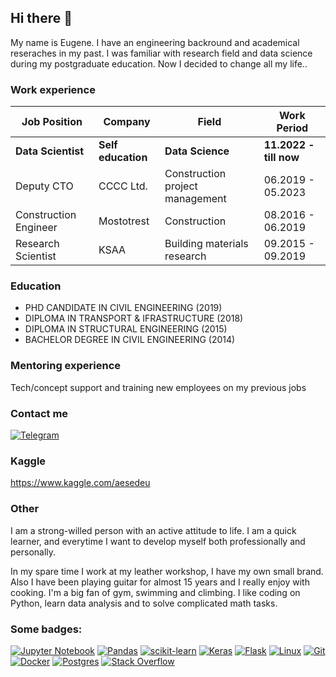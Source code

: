 ## Hi there 👋

My name is Eugene. I have an engineering backround and academical reseraches in my past. I was familiar with research field and data science during my postgraduate education.
Now I decided to change all my life..

### Work experience 
| Job Position                 | Company              | Field                                     | Work Period            |
| -----------------------------| ---------------------| ------------------------------------------| -----------------------|
| **Data Scientist**           | **Self education**   | **Data Science**                          | **11.2022 - till now** |
| Deputy CTO                   | CCCC Ltd.            | Construction project management           | 06.2019 - 05.2023      |
| Construction Engineer        | Mostotrest           | Construction                              | 08.2016 - 06.2019      |
| Research Scientist           | KSAA                 | Building materials research               | 09.2015 - 09.2019      |

### Education 
- PHD CANDIDATE IN CIVIL ENGINEERING (2019)
- DIPLOMA IN TRANSPORT & IFRASTRUCTURE (2018)
- DIPLOMA IN STRUCTURAL ENGINEERING (2015)
- BACHELOR DEGREE IN CIVIL ENGINEERING (2014)

### Mentoring experience
Tech/concept support and training new employees on my previous jobs


### Contact me 
[![Telegram](https://img.shields.io/badge/Telegram-2CA5E0?style=for-the-badge&logo=telegram&logoColor=white)](https://t.me/awe_eu)

### Kaggle 
https://www.kaggle.com/aesedeu

### Other

I am a strong-willed person with an active attitude to life. I am a quick learner, and everytime I want to develop myself
both professionally and personally.

In my spare time I work at my leather workshop, I have my own small brand. Also I have been playing guitar for almost 15 years and I really enjoy with cooking. I'm a big fan of gym, swimming and climbing. I like coding on Python, learn data analysis and to solve complicated math tasks.

### Some badges:
[![Jupyter Notebook](https://img.shields.io/badge/jupyter-%23FA0F00.svg?style=for-the-badge&logo=jupyter&logoColor=white)](https://jupyter.org)
[![Pandas](https://img.shields.io/badge/pandas-%23150458.svg?style=for-the-badge&logo=pandas&logoColor=white)](https://pandas.pydata.org)
[![scikit-learn](https://img.shields.io/badge/scikit--learn-%23F7931E.svg?style=for-the-badge&logo=scikit-learn&logoColor=white)](https://scikit-learn.org/)
[![Keras](https://img.shields.io/badge/Keras-%23D00000.svg?style=for-the-badge&logo=Keras&logoColor=white)](https://keras.io)
[![Flask](https://img.shields.io/badge/flask-%23000.svg?style=for-the-badge&logo=flask&logoColor=white)](https://flask.palletsprojects.com/en/2.0.x/)
[![Linux](https://img.shields.io/badge/Linux-FCC624?style=for-the-badge&logo=linux&logoColor=black)](https://www.kernel.org)
[![Git](https://img.shields.io/badge/git-%23F05033.svg?style=for-the-badge&logo=git&logoColor=white)](https://git-scm.com)
[![Docker](https://img.shields.io/badge/docker-%230db7ed.svg?style=for-the-badge&logo=docker&logoColor=white)](https://www.docker.com)
[![Postgres](https://img.shields.io/badge/postgres-%23316192.svg?style=for-the-badge&logo=postgresql&logoColor=white)](https://www.postgresql.org)
[![Stack Overflow](https://img.shields.io/badge/-Stackoverflow-FE7A16?style=for-the-badge&logo=stack-overflow&logoColor=white)](https://stackoverflow.com)
